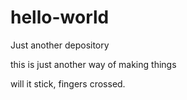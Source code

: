 # hello-world
Just another depository

this is just another way of making things

will it stick, fingers crossed.
